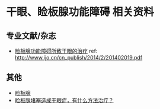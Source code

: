 # 干眼、睑板腺功能障碍 相关资料

## 专业文献/杂志

- [睑板腺功能障碍所致干眼的治疗](./201402019.pdf)  ref: http://www.ijo.cn/cn_publish/2014/2/201402019.pdf

## 其他

- [睑板腺](https://zh.wikipedia.org/wiki/%E7%9E%BC%E6%9D%BF%E8%85%BA)
- [睑板腺堵塞造成干眼症，有什么方法治疗？](https://www.zhihu.com/question/36934321)

